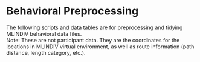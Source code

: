 # Behavioral Preprocessing
The following scripts and data tables are for preprocessing and tidying MLINDIV behavioral data files.
<Br>
Note: These are not participant data. They are the coordinates for the locations in MLINDIV virtual environment, as well as route information (path distance, length category, etc.).
